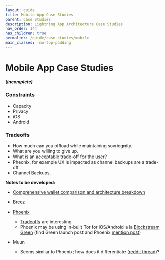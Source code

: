 ```yaml
---
layout: guide
title: Mobile App Case Studies
parent: Case Studies
description: Lightning App Architecture Case Studies
nav_order: 144
has_children: true
permalink: /guide/case-studies/mobile
main_classes: -no-top-padding
---
```


# Mobile App Case Studies

**_(Incomplete)_**

### Constraints
- Capacity
- Privacy
- iOS
- Android

### Tradeoffs
- How much can you offload while maintaining sovriegnity.
- What are you willing to give up.
- What is an acceptable trade-off for the user?
- Pheonix, for example UX is impacted as channel backups are a trade-off.
- Channel Backups.

**Notes to be developed:**

- [Comprehensive wallet comparison and architecture breakdown](https://veriphi.io/en/blog/lightning-wallet-architecture)

- [Breez](https://github.com/breez/breezmobile#architecture)

- [Phoenix](https://phoenix.acinq.co/faq#is-phoenix-a-real-lightning-node)

  - [Tradeoffs](https://medium.com/@ACINQ/introducing-phoenix-5c5cc76c7f9e) are interesting
  - Phoenix may be using in-built Tor for iOS/Android a la [Blockstream Green](https://github.com/Blockstream/gdk/commit/796d75d7f203c0469a5519c6b9001f5d7666656d#diff-f5709bb25351aea0d5275b4dee13700611f0c12357af933cb9d76b040511b847) (find Green launch post and Phoenix [mention post](https://medium.com/@ACINQ/introducing-phoenix-5c5cc76c7f9e))

- Muun
  - Seems similar to Phoenix; how does it differentiate ([reddit thread](https://www.reddit.com/r/Bitcoin/comments/kv7e11/announcing_muun_20_a_complete_rethinking_of_the/))?

